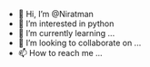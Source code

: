 - 👋 Hi, I’m @Niratman
- 👀 I’m interested in python
- 🌱 I’m currently learning ...
- 💞️ I’m looking to collaborate on ...
- 📫 How to reach me ...

<!---
Niratman/Niratman is a ✨ special ✨ repository because its `README.md` (this file) appears on your GitHub profile.
You can click the Preview link to take a look at your changes.
--->
